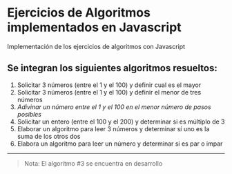 
# Ejercicios de Algoritmos implementados en Javascript
Implementación de los ejercicios de algoritmos con Javascript

## Se integran los siguientes algoritmos resueltos:

1. Solicitar 3 números (entre el 1 y el 100)  y definir cual es el mayor
2. Solicitar 3 números (entre el 1 y el 100)  y definir el menor de tres números
3. _Adivinar un número entre el 1 y el 100 en el menor número de pasos posibles_
4. Solicitar un entero (entre el 100 y el 200) y determinar si es múltiplo de 3
5. Elaborar un algoritmo para leer 3 números y determinar sí uno es la suma de los otros dos
6. Elabora un algoritmo para leer un número y determinar si es par o impar

---


> Nota: El algoritmo #3 se encuentra en desarrollo



